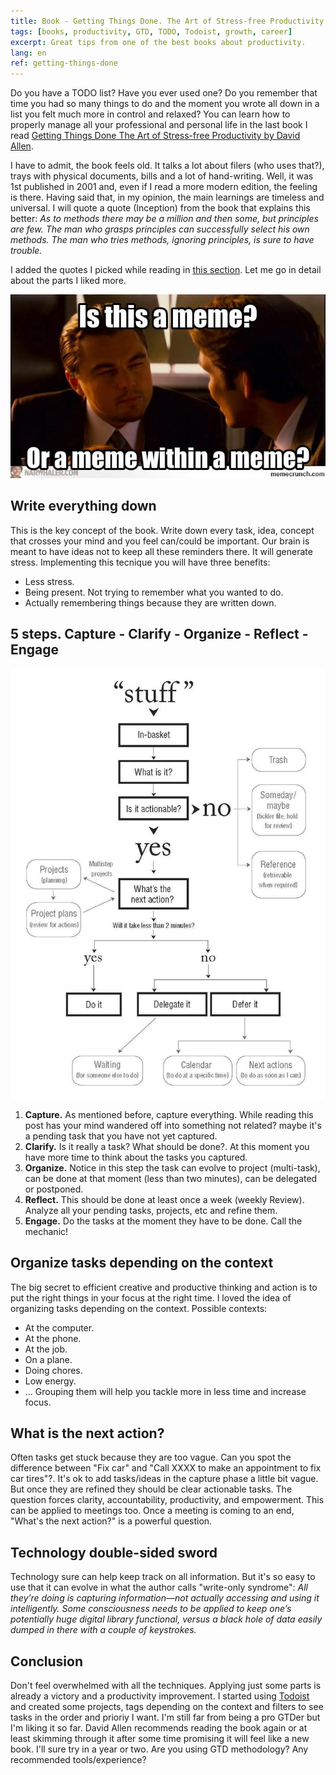 ```yaml
---
title: Book - Getting Things Done. The Art of Stress-free Productivity - David Allen
tags: [books, productivity, GTD, TODO, Todoist, growth, career]
excerpt: Great tips from one of the best books about productivity.
lang: en
ref: getting-things-done
---
```


Do you have a TODO list? Have you ever used one? Do you remember that time you had so many things to do and the moment you wrote all down in a list you felt much more in control and relaxed? You can learn how to properly manage all your professional and personal life in the last book I read [Getting Things Done The Art of Stress-free Productivity by David Allen](https://www.amazon.es/Getting-Things-Done-Arts-Stresss/dp/0349408947/ref=sr_1_1?__mk_es_ES=%C3%85M%C3%85%C5%BD%C3%95%C3%91&dchild=1&keywords=getting+things+done&qid=1598698866&sr=8-1).

I have to admit, the book feels old. It talks a lot about filers (who uses that?), trays with physical documents, bills and a lot of hand-writing. Well, it was 1st published in 2001 and, even if I read a more modern edition, the feeling is there. Having said that, in my opinion, the main learnings are timeless and universal. I will quote a quote (Inception) from the book that explains this better: 
_As to methods there may be a million and then some, but principles are few. The man who grasps principles can successfully select his own methods. The man who tries methods, ignoring principles, is sure to have trouble._

I added the quotes I picked while reading in [this section](https://juan.pallares.me/books/getting-things-done/). Let me go in detail about the parts I liked more.

![Inception meme](../images/inception-meme.jpg)

## Write everything down
This is the key concept of the book. Write down every task, idea, concept that crosses your mind and you feel can/could be important. Our brain is meant to have ideas not  to keep all these reminders there. It will generate stress. Implementing this tecnique you will have three benefits:
- Less stress.
- Being present. Not trying to remember what you wanted to do.
- Actually remembering things because they are written down.

## 5 steps. Capture - Clarify - Organize - Reflect - Engage

![Diagram of GTD flow, how to process tasks](../images/gtd-clarify-flow.png)

1. **Capture.**
As mentioned before, capture everything. While reading this post has your mind wandered off into something not related? maybe it's a pending task that you have not yet captured.
1. **Clarify.**
Is it really a task? What should be done?. At this moment you have more time to think about the tasks you captured.
1. **Organize.**
Notice in this step the task can evolve to project (multi-task), can be done at that moment (less than two minutes), can be delegated or postponed. 
1. **Reflect.**
This should be done at least once a week (weekly Review). Analyze all your pending tasks, projects, etc and refine them.
1. **Engage.**
Do the tasks at the moment they have to be done. Call the mechanic!

## Organize tasks depending on the context
The big secret to efficient creative and productive thinking and action is to put the right things in your focus at the right time. 
I loved the idea of organizing tasks depending on the context. Possible contexts:
- At the computer.
- At the phone.
- At the job.
- On a plane.
- Doing chores.
- Low energy.
- ...
Grouping them will help you tackle more in less time and increase focus.

## What is the next action?
Often tasks get stuck because they are too vague. Can you spot the difference between "Fix car" and "Call XXXX to make an appointment to fix car tires"?.  It's ok to add tasks/ideas in the capture phase a little bit vague. But once they are refined they should be clear actionable tasks.
The question forces clarity, accountability, productivity, and empowerment. 
This can be applied to meetings too. Once a meeting is coming to an end, "What's the next action?" is a powerful question.

## Technology double-sided sword
Technology sure can help keep track on all information. But it's so easy to use that it can evolve in what the author calls "write-only syndrome":
_All they’re doing is capturing information—not actually accessing and using it intelligently. Some consciousness needs to be applied to keep one’s potentially huge digital library functional, versus a black hole of data easily dumped in there with a couple of keystrokes._

## Conclusion
Don't feel overwhelmed with all the techniques. Applying just some parts is already a victory and a productivity improvement. I started using [Todoist](https://todoist.com/) and created some projects, tags depending on the context and filters to see tasks in the order and prioriy I want. I'm still far from being a pro GTDer but I'm liking it so far. David Allen recommends reading the book again or at least skimming through it after some time promising it will feel like a new book. I'll sure try in a year or two. Are you using GTD methodology? Any recommended tools/experience?